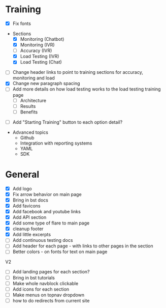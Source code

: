 # Training
- [X] Fix fonts
* Sections
  - [X] Monitoring (Chatbot)
  - [X] Monitoring (IVR)
  - [ ] Accuracy (IVR)
  - [X] Load Testing (IVR)
  - [X] Load Testing (Chat)
- [ ] Change header links to point to training sections for accuracy, monitoring and load
- [X] Change new paragraph spacing
- [ ] Add more details on how load testing works to the load testing training page
  - [ ] Architecture
  - [ ] Results
  - [ ] Benefits
* [ ] Add "Starting Training" button to each option detail?
* Advanced topics
  * Github
  * Integration with reporting systems
  * YAML
  * SDK

# General
- [X] Add logo
- [X] Fix arrow behavior on main page
- [X] Bring in bst docs
- [X] Add favicons
- [X] Add facebook and youtube links
- [X] Add API section
- [X] Add some type of flare to main page
- [X] cleanup footer
- [X] Add little excerpts
- [ ] Add continuous testing docs
- [ ] Add header for each page - with links to other pages in the section
- [ ] Better colors - on fonts for text on main page

V2
- [ ] Add landing pages for each section?
- [ ] Bring in bst tutorials
- [ ] Make whole navblock clickable
- [ ] Add icons for each section
- [ ] Make menus on topnav dropdown
- [ ] how to do redirects from current site
